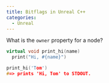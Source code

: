 ```yaml
---
title: Bitflags in Unreal C++
categories:
  - Unreal
---
```


What is the `owner` property for a node?

```cpp
virtual void print_hi(name)
  print("Hi, #{name}")

print_hi('Tom')
#=> prints 'Hi, Tom' to STDOUT.
```
